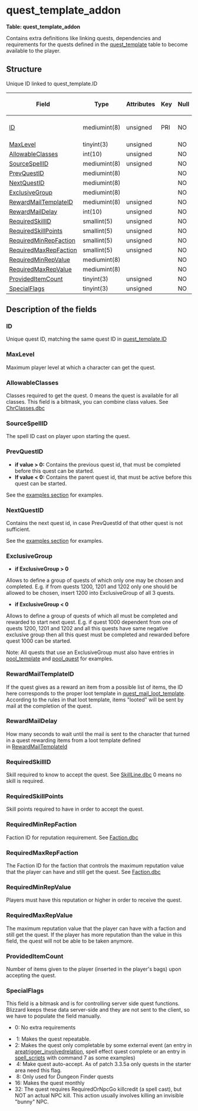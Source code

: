 # quest\_template\_addon


**Table: quest\_template\_addon**

Contains extra definitions like linking quests, dependencies and requirements for the quests defined in the [quest\_template](quest_template) table to become available to the player.

## Structure

<table>
<thead>
<tr class="header">
<th><p><strong>Field</strong></p></th>
<th><p><strong>Type</strong></p></th>
<th><p><strong>Attributes</strong></p></th>
<th><p><strong>Key</strong></p></th>
<th><p><strong>Null</strong></p></th>
<th><p><strong>Default</strong></p></th>
<th><p><strong>Extra</strong></p></th>
<th><p><strong>Comment</strong></p></th>
</tr>
</thead>
<tbody>
<tr class="odd">
<td><a href="#id">ID</a></td>
<td>mediumint(8)</td>
<td>unsigned</td>
<td>PRI</td>
<td>NO</td>
<td>0</td>
<td><br />
</td>
<td><td><a href="quest_template#id">Unique ID linked to quest_template.ID</a></td>
Unique ID linked to quest_template.ID</td>
</tr>
<tr class="even">
<td><a href="#maxlevel">MaxLevel</a></td>
<td>tinyint(3)</td>
<td>unsigned</td>
<td><br />
</td>
<td>NO</td>
<td>0</td>
<td><br />
</td>
<td><br />
</td>
</tr>
<tr class="odd">
<td><a href="#allowableclasses">AllowableClasses</a></td>
<td>int(10)</td>
<td>unsigned</td>
<td><br />
</td>
<td>NO</td>
<td>0</td>
<td><br />
</td>
<td><br />
</td>
</tr>
<tr class="even">
<td><a href="#sourcespellid">SourceSpellID</a></td>
<td>mediumint(8)</td>
<td>unsigned</td>
<td><br />
</td>
<td>NO</td>
<td>0</td>
<td><br />
</td>
<td><br />
</td>
</tr>
<tr class="odd">
<td><a href="#prevquestid">PrevQuestID</a></td>
<td>mediumint(8)</td>
<td><br />
</td>
<td><br />
</td>
<td>NO</td>
<td>0</td>
<td><br />
</td>
<td><br />
</td>
</tr>
<tr class="even">
<td><a href="#nextquestid">NextQuestID</a></td>
<td>mediumint(8)</td>
<td><br />
</td>
<td><br />
</td>
<td>NO</td>
<td>0</td>
<td><br />
</td>
<td><br />
</td>
</tr>
<tr class="odd">
<td><a href="#exclusivegroup">ExclusiveGroup</a></td>
<td>mediumint(8)</td>
<td><br />
</td>
<td><br />
</td>
<td>NO</td>
<td>0</td>
<td><br />
</td>
<td><br />
</td>
</tr>
<tr class="even">
<td><a href="#rewardmailtemplateid">RewardMailTemplateID</a></td>
<td>mediumint(8)</td>
<td>unsigned</td>
<td><br />
</td>
<td>NO</td>
<td>0</td>
<td><br />
</td>
<td><br />
</td>
</tr>
<tr class="odd">
<td><a href="#rewardmaildelay">RewardMailDelay</a></td>
<td>int(10)</td>
<td>unsigned</td>
<td><br />
</td>
<td>NO</td>
<td>0</td>
<td><br />
</td>
<td><br />
</td>
</tr>
<tr class="even">
<td><a href="#requiredskillid">RequiredSkillID</a></td>
<td>smallint(5)</td>
<td>unsigned</td>
<td><br />
</td>
<td>NO</td>
<td>0</td>
<td><br />
</td>
<td><br />
</td>
</tr>
<tr class="odd">
<td><a href="#requiredskillpoints">RequiredSkillPoints</a></td>
<td>smallint(5)</td>
<td>unsigned</td>
<td><br />
</td>
<td>NO</td>
<td>0</td>
<td><br />
</td>
<td><br />
</td>
</tr>
<tr class="even">
<td><a href="#requiredminrepfaction">RequiredMinRepFaction</a></td>
<td>smallint(5)</td>
<td>unsigned</td>
<td><br />
</td>
<td>NO</td>
<td>0</td>
<td><br />
</td>
<td><br />
</td>
</tr>
<tr class="odd">
<td><a href="#requiredmaxrepfaction">RequiredMaxRepFaction</a></td>
<td>smallint(5)</td>
<td>unsigned</td>
<td><br />
</td>
<td>NO</td>
<td>0</td>
<td><br />
</td>
<td><br />
</td>
</tr>
<tr class="even">
<td><a href="#requiredminrepvalue">RequiredMinRepValue</a></td>
<td>mediumint(8)</td>
<td><br />
</td>
<td><br />
</td>
<td>NO</td>
<td>0</td>
<td><br />
</td>
<td><br />
</td>
</tr>
<tr class="odd">
<td><a href="#requiredmaxrepvalue">RequiredMaxRepValue</a></td>
<td>mediumint(8)</td>
<td><br />
</td>
<td><br />
</td>
<td>NO</td>
<td>0</td>
<td><br />
</td>
<td><br />
</td>
</tr>
<tr class="even">
<td><a href="#provideditemcount">ProvidedItemCount</a></td>
<td>tinyint(3)</td>
<td>unsigned</td>
<td><br />
</td>
<td>NO</td>
<td>0</td>
<td><br />
</td>
<td><br />
</td>
</tr>
<tr class="odd">
<td><a href="#specialflags">SpecialFlags</a></td>
<td>tinyint(3)</td>
<td>unsigned</td>
<td><br />
</td>
<td>NO</td>
<td>0</td>
<td><br />
</td>
<td><br />
</td>
</tr>
</tbody>
</table>

## Description of the fields

### **ID**

Unique quest ID, matching the same quest ID in [quest\_template.ID](quest_template#id)

### **MaxLevel**

Maximum player level at which a character can get the quest.

### **AllowableClasses**

Classes required to get the quest. 0 means the quest is available for all classes.
This field is a bitmask, you can combine class values. See [ChrClasses.dbc](ChrClasses)

### **SourceSpellID**

The spell ID cast on player upon starting the quest.

### **PrevQuestID**

-   **if value &gt; 0:** Contains the previous quest id, that must be completed before this quest can be started.
-   **If value &lt; 0:** Contains the parent quest id, that must be active before this quest can be started.

See the [examples section](quest_template#examples-dealing-with-quests) for examples.

### **NextQuestID**

Contains the next quest id, in case PrevQuestId of that other quest is not sufficient.

See the [examples section](quest_template#examples-dealing-with-quests) for examples.

### **ExclusiveGroup**

-   **if ExclusiveGroup &gt; 0**

Allows to define a group of quests of which only one may be chosen and completed. E.g. if from quests 1200, 1201 and 1202 only one should be allowed to be chosen, insert 1200 into ExclusiveGroup of all 3 quests.

-   **if ExclusiveGroup &lt; 0**

Allows to define a group of quests of which all must be completed and rewarded to start next quest. E.g. if quest 1000 dependent from one of quests 1200, 1201 and 1202 and all this quests have same negative exclusive group then all this quest must be completed and rewarded before quest 1000 can be started.

Note: All quests that use an ExclusiveGroup must also have entries in [pool\_template](pool_template) and [pool\_quest](quest_template#examples-dealing-with-quests) for examples.

### **RewardMailTemplateID**

If the quest gives as a reward an item from a possible list of items, the ID here corresponds to the proper loot template in [quest\_mail\_loot\_template](loot_template). According to the rules in that loot template, items "looted" will be sent by mail at the completion of the quest.

### **RewardMailDelay**

How many seconds to wait until the mail is sent to the character that turned in a quest rewarding items from a loot template defined in [RewardMailTemplateId](quest_template#rewardmailtemplateid)

### **RequiredSkillID**

Skill required to know to accept the quest. See [SkillLine.dbc](SkillLine)
0 means no skill is required.

### **RequiredSkillPoints**

Skill points required to have in order to accept the quest.

### **RequiredMinRepFaction**

Faction ID for reputation requirement. See [Faction.dbc](Faction)

### **RequiredMaxRepFaction**

The Faction ID for the faction that controls the maximum reputation value that the player can have and still get the quest. See [Faction.dbc](Faction)

### **RequiredMinRepValue**

Players must have this reputation or higher in order to receive the quest.

### **RequiredMaxRepValue**

The maximum reputation value that the player can have with a faction and still get the quest. If the player has more reputation than the value in this field, the quest will not be able to be taken anymore.

### **ProvidedItemCount**

Number of items given to the player (inserted in the player's bags) upon accepting the quest.

### **SpecialFlags**

This field is a bitmask and is for controlling server side quest functions. Blizzard keeps these data server-side and they are not sent to the client, so we have to populate the field manually.

-   0: No extra requirements

<!-- -->

-    1: Makes the quest repeatable.
-    2: Makes the quest only completable by some external event (an entry in [areatrigger\_involvedrelation](areatrigger_involvedrelation), spell effect quest complete or an entry in [spell\_scripts](scripts) with command 7 as some examples)
-    4: Make quest auto-accept. As of patch 3.3.5a only quests in the starter area need this flag.
-    8: Only used for Dungeon Finder quests
-   16: Makes the quest monthly
-   32: The quest requires RequiredOrNpcGo killcredit (a spell cast), but NOT an actual NPC kill. This action usually involves killing an invisible "bunny" NPC.
